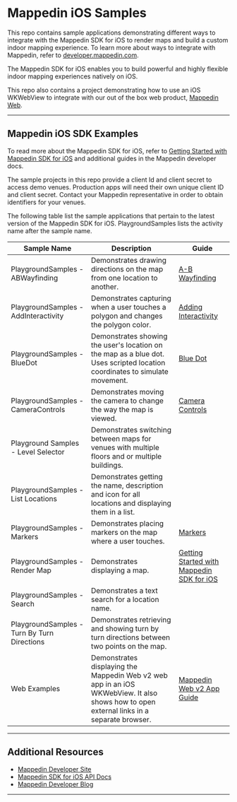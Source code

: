 # Mappedin iOS Samples

This repo contains sample applications demonstrating different ways to integrate with the Mappedin SDK for iOS to render maps and build a custom indoor mapping experience. To learn more about ways to integrate with Mappedin, refer to [developer.mappedin.com](https://developer.mappedin.com/).

The Mappedin SDK for iOS enables you to build powerful and highly flexible indoor mapping experiences natively on iOS.

This repo also contains a project demonstrating how to use an iOS WKWebView to integrate with our out of the box web product, [Mappedin Web](https://www.mappedin.com/wayfinding/web-app/). 

------

## Mappedin iOS SDK Examples

To read more about the Mappedin SDK for iOS, refer to [Getting Started with Mappedin SDK for iOS](https://developer.mappedin.com/ios-sdk/latest/getting-started/) and additional guides in the Mappedin developer docs.

The sample projects in this repo provide a client Id and client secret to access demo venues. Production apps will need their own unique client ID and client secret. Contact your Mappedin representative in order to obtain identifiers for your venues.

The following table list the sample applications that pertain to the latest version of the Mappedin SDK for iOS. PlaygroundSamples lists the activity name after the sample name.

| **Sample Name** | **Description** | **Guide** |
| --------------- | --------------- | --------- |
| PlaygroundSamples - ABWayfinding | Demonstrates drawing directions on the map from one location to another. | [A-B Wayfinding](https://developer.mappedin.com/ios-sdk/v5/wayfinding) |
| PlaygroundSamples - AddInteractivity | Demonstrates capturing when a user touches a polygon and changes the polygon color. | [Adding Interactivity](https://developer.mappedin.com/ios-sdk/v5/add-interactivity) |
| PlaygroundSamples - BlueDot | Demonstrates showing the user's location on the map as a blue dot. Uses scripted location coordinates to simulate movement. | [Blue Dot](https://developer.mappedin.com/ios-sdk/v5/blue-dot) |
| PlaygroundSamples - CameraControls | Demonstrates moving the camera to change the way the map is viewed. | [Camera Controls](https://developer.mappedin.com/ios-sdk/v5/camera-controls) |
| Playground Samples - Level Selector | Demonstrates switching between maps for venues with multiple floors and or multiple buildings. |           |
| PlaygroundSamples - List Locations | Demonstrates getting the name, description and icon for all locations and displaying them in a list. |           |
| PlaygroundSamples - Markers | Demonstrates placing markers on the map where a user touches. | [Markers](https://developer.mappedin.com/ios-sdk/v5/markers) |
| PlaygroundSamples - Render Map | Demonstrates displaying a map. | [Getting Started with Mappedin SDK for iOS](https://developer.mappedin.com/ios-sdk/v5/getting-started) |
| PlaygroundSamples - Search | Demonstrates a text search for a location name. |           |
| PlaygroundSamples - Turn By Turn Directions | Demonstrates retrieving and showing turn by turn directions between two points on the map. |           |
| Web Examples | Demonstrates displaying the Mappedin Web v2 web app in an iOS WKWebView. It also shows how to open external links in a separate browser. | [Mappedin Web v2 App Guide](https://developer.mappedin.com/pre-built-applications/responsive-web-app-guide) |

------

## Additional Resources

- [Mappedin Developer Site](https://developer.mappedin.com/)
- [Mappedin SDK for iOS API Docs](https://developer.mappedin.com/ios-sdk-api/latest/)
- [Mappedin Developer Blog](https://www.mappedin.com/blog/developers/)
------
